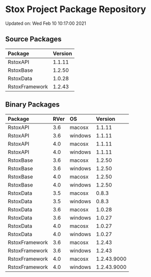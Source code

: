 # Stox Project Package Repository


Updated on: Wed Feb 10 10:17:00 2021
## Source Packages

|Package        |Version |
|:--------------|:-------|
|RstoxAPI       |1.1.11  |
|RstoxBase      |1.2.50  |
|RstoxData      |1.0.28  |
|RstoxFramework |1.2.43  |

## Binary Packages

|Package        |RVer |OS      |Version     |
|:--------------|:----|:-------|:-----------|
|RstoxAPI       |3.6  |macosx  |1.1.11      |
|RstoxAPI       |3.6  |windows |1.1.11      |
|RstoxAPI       |4.0  |macosx  |1.1.11      |
|RstoxAPI       |4.0  |windows |1.1.11      |
|RstoxBase      |3.6  |macosx  |1.2.50      |
|RstoxBase      |3.6  |windows |1.2.50      |
|RstoxBase      |4.0  |macosx  |1.2.50      |
|RstoxBase      |4.0  |windows |1.2.50      |
|RstoxData      |3.5  |macosx  |0.8.3       |
|RstoxData      |3.5  |windows |0.8.3       |
|RstoxData      |3.6  |macosx  |1.0.28      |
|RstoxData      |3.6  |windows |1.0.27      |
|RstoxData      |4.0  |macosx  |1.0.27      |
|RstoxData      |4.0  |windows |1.0.27      |
|RstoxFramework |3.6  |macosx  |1.2.43      |
|RstoxFramework |3.6  |windows |1.2.43      |
|RstoxFramework |4.0  |macosx  |1.2.43.9000 |
|RstoxFramework |4.0  |windows |1.2.43.9000 |
